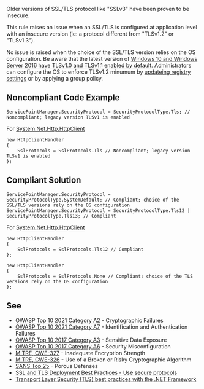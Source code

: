 Older versions of SSL/TLS protocol like "SSLv3" have been proven to be insecure.
 
This rule raises an issue when an SSL/TLS is configured at application level with an insecure version (ie: a protocol different from "TLSv1.2" or "TLSv1.3").
 
No issue is raised when the choice of the SSL/TLS version relies on the OS configuration. Be aware that the latest version of [Windows 10 and Windows Server 2016 have TLSv1.0 and
TLSv1.1 enabled by default](https://docs.microsoft.com/en-us/windows/win32/secauthn/protocols-in-tls-ssl--schannel-ssp-). Administrators can configure the OS to enforce TLSv1.2 minumum by [updateing registry settings](https://docs.microsoft.com/en-us/windows-server/security/tls/tls-registry-settings) or by applying a group policy.
 
## Noncompliant Code Example

    ServicePointManager.SecurityProtocol = SecurityProtocolType.Tls; // Noncompliant; legacy version TLSv1 is enabled

For [System.Net.Http.HttpClient](https://docs.microsoft.com/en-us/dotnet/api/system.net.http.httpclient)

    new HttpClientHandler
    {
        SslProtocols = SslProtocols.Tls // Noncompliant; legacy version TLSv1 is enabled
    };

## Compliant Solution

    ServicePointManager.SecurityProtocol = SecurityProtocolType.SystemDefault; // Compliant; choice of the SSL/TLS versions rely on the OS configuration
    ServicePointManager.SecurityProtocol = SecurityProtocolType.Tls12 | SecurityProtocolType.Tls13; // Compliant

For [System.Net.Http.HttpClient](https://docs.microsoft.com/en-us/dotnet/api/system.net.http.httpclient)

    new HttpClientHandler
    {
        SslProtocols = SslProtocols.Tls12 // Compliant
    };
    
    new HttpClientHandler
    {
        SslProtocols = SslProtocols.None // Compliant; choice of the TLS versions rely on the OS configuration
    };

## See
 
- [OWASP Top 10 2021 Category A2](https://owasp.org/Top10/A02_2021-Cryptographic_Failures/) - Cryptographic Failures
- [OWASP Top 10 2021 Category A7](https://owasp.org/Top10/A07_2021-Identification_and_Authentication_Failures/) - Identification and
  Authentication Failures
- [OWASP Top 10 2017 Category A3](https://www.owasp.org/index.php/Top_10-2017_A3-Sensitive_Data_Exposure) - Sensitive Data Exposure
- [OWASP Top 10 2017 Category A6](https://www.owasp.org/index.php/Top_10-2017_A6-Security_Misconfiguration) - Security
  Misconfiguration
- [MITRE, CWE-327](https://cwe.mitre.org/data/definitions/326) - Inadequate Encryption Strength
- [MITRE, CWE-326](https://cwe.mitre.org/data/definitions/327) - Use of a Broken or Risky Cryptographic Algorithm
- [SANS Top 25](https://www.sans.org/top25-software-errors/#cat3) - Porous Defenses
- [SSL and TLS Deployment Best
  Practices - Use secure protocols](https://github.com/ssllabs/research/wiki/SSL-and-TLS-Deployment-Best-Practices#22-use-secure-protocols)
- [Transport Layer Security (TLS) best practices with the .NET
  Framework](https://docs.microsoft.com/en-us/dotnet/framework/network-programming/tls)